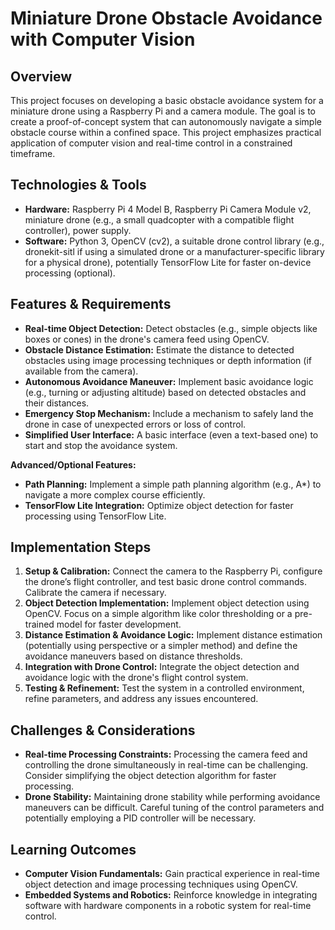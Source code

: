 #  Miniature Drone Obstacle Avoidance with Computer Vision

## Overview

This project focuses on developing a basic obstacle avoidance system for a miniature drone using a Raspberry Pi and a camera module.  The goal is to create a proof-of-concept system that can autonomously navigate a simple obstacle course within a confined space.  This project emphasizes practical application of computer vision and real-time control in a constrained timeframe.

## Technologies & Tools

* **Hardware:** Raspberry Pi 4 Model B, Raspberry Pi Camera Module v2, miniature drone (e.g., a small quadcopter with a compatible flight controller), power supply.
* **Software:** Python 3, OpenCV (cv2), a suitable drone control library (e.g., dronekit-sitl if using a simulated drone or a manufacturer-specific library for a physical drone), potentially TensorFlow Lite for faster on-device processing (optional).


## Features & Requirements

- **Real-time Object Detection:** Detect obstacles (e.g., simple objects like boxes or cones) in the drone's camera feed using OpenCV.
- **Obstacle Distance Estimation:**  Estimate the distance to detected obstacles using image processing techniques or depth information (if available from the camera).
- **Autonomous Avoidance Maneuver:** Implement basic avoidance logic (e.g., turning or adjusting altitude) based on detected obstacles and their distances.
- **Emergency Stop Mechanism:** Include a mechanism to safely land the drone in case of unexpected errors or loss of control.
- **Simplified User Interface:**  A basic interface (even a text-based one) to start and stop the avoidance system.


**Advanced/Optional Features:**

- **Path Planning:** Implement a simple path planning algorithm (e.g., A*) to navigate a more complex course efficiently.
- **TensorFlow Lite Integration:**  Optimize object detection for faster processing using TensorFlow Lite.


## Implementation Steps

1. **Setup & Calibration:** Connect the camera to the Raspberry Pi, configure the drone’s flight controller, and test basic drone control commands.  Calibrate the camera if necessary.
2. **Object Detection Implementation:** Implement object detection using OpenCV.  Focus on a simple algorithm like color thresholding or a pre-trained model for faster development.
3. **Distance Estimation & Avoidance Logic:** Implement distance estimation (potentially using perspective or a simpler method) and define the avoidance maneuvers based on distance thresholds.
4. **Integration with Drone Control:** Integrate the object detection and avoidance logic with the drone's flight control system.
5. **Testing & Refinement:**  Test the system in a controlled environment, refine parameters, and address any issues encountered.


## Challenges & Considerations

- **Real-time Processing Constraints:**  Processing the camera feed and controlling the drone simultaneously in real-time can be challenging.  Consider simplifying the object detection algorithm for faster processing.
- **Drone Stability:** Maintaining drone stability while performing avoidance maneuvers can be difficult. Careful tuning of the control parameters and potentially employing a PID controller will be necessary.

## Learning Outcomes

- **Computer Vision Fundamentals:** Gain practical experience in real-time object detection and image processing techniques using OpenCV.
- **Embedded Systems and Robotics:**  Reinforce knowledge in integrating software with hardware components in a robotic system for real-time control.

